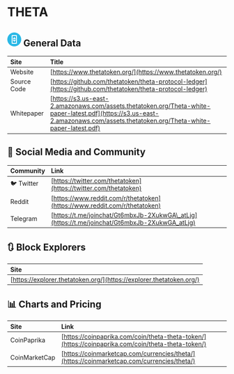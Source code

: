 # THETA

## ![](../../.gitbook/assets/theta.png) General Data

| Site | Title |
| :--- | :--- |
| Website | [https://www.thetatoken.org/](https://www.thetatoken.org/) |
| Source Code | [https://github.com/thetatoken/theta-protocol-ledger](https://github.com/thetatoken/theta-protocol-ledger) |
| Whitepaper | [https://s3.us-east-2.amazonaws.com/assets.thetatoken.org/Theta-white-paper-latest.pdf](https://s3.us-east-2.amazonaws.com/assets.thetatoken.org/Theta-white-paper-latest.pdf) |

## 🙋 Social Media and Community

| Community | Link |
| :--- | :--- |
| 🐦 Twitter | [https://twitter.com/thetatoken](https://twitter.com/thetatoken) |
| Reddit | [https://www.reddit.com/r/thetatoken](https://www.reddit.com/r/thetatoken) |
| Telegram | [https://t.me/joinchat/Gt6mbxJb-2XukwGA\_atLjg](https://t.me/joinchat/Gt6mbxJb-2XukwGA_atLjg) |

## 🔃 Block Explorers

| Site |
| :--- |
| [https://explorer.thetatoken.org/](https://explorer.thetatoken.org/) |

## 📊 Charts and Pricing

| Site | Link |
| :--- | :--- |
| CoinPaprika | [https://coinpaprika.com/coin/theta-theta-token/](https://coinpaprika.com/coin/theta-theta-token/) |
| CoinMarketCap | [https://coinmarketcap.com/currencies/theta/](https://coinmarketcap.com/currencies/theta/) |

